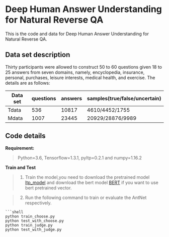 # Deep Human Answer Understanding for Natural Reverse QA

This is the code and data for Deep Human Answer Understanding for Natural Reverse QA.

## Data set description

Thirty participants were allowed to construct 50 to 60 questions given 18 to 25 answers from seven domains, namely, encyclopedia, insurance, personal, purchases, leisure interests, medical health, and exercise. The details are as follows:

<!-- mdformat off(no table) -->

| Data set | questions | answers | samples(true/false/uncertain) |
| -------- | --------- | ------- | ----------------------------- |
| Tdata    | 536       | 10817   | 4610/4452/1755                |
| Mdata    | 1007      | 23445   | 20929/28876/9989              |

<!-- mdformat on -->

## Code details

**Requirement:**  
>Python=3.6, Tensorflow=1.3.1, pyltp=0.2.1 and numpy=1.16.2

**Train and Test**  
>1. Train the model,you need to download the pretrained model [ltp_model](http://ltp.ai/download.html) and download the bert model [BERT](https://storage.googleapis.com/bert_models/2018_11_03/chinese_L-12_H-768_A-12.zip) if you want to use bert pretrained vector.

>2. Run  the following command to train or evaluate the AntNet respectively.

    ```shell
    python train_choose.py  
    python test_with_choose.py
    python train_judge.py  
    python test_with_judge.py
